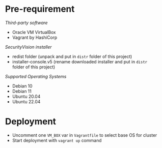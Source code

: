 # Pre-requirement

*Third-party software*
* Oracle VM VirtualBox
* Vagrant by HashiCorp

*SecurityVision installer*
* redist folder (unpack and put in `distr` folder of this project)
* installer-console.v5 (rename downloaded installer and put in `distr` folder of this project)

*Supported Operating Systems*

* Debian 10
* Debian 11
* Ubuntu 20.04
* Ubuntu 22.04

# Deployment

* Uncomment one `VM_BOX` var in `Vagrantfile` to select base OS for cluster
* Start deployment with `vagrant up` command
